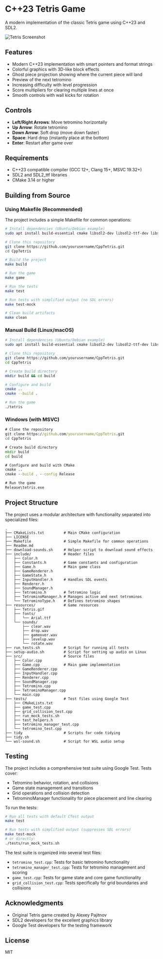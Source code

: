 # C++23 Tetris Game

A modern implementation of the classic Tetris game using C++23 and SDL2.

![Tetris Screenshot](resources/Tetris.gif)

## Features

- Modern C++23 implementation with smart pointers and format strings
- Colorful graphics with 3D-like block effects
- Ghost piece projection showing where the current piece will land
- Preview of the next tetromino
- Increasing difficulty with level progression
- Score multipliers for clearing multiple lines at once
- Smooth controls with wall kicks for rotation

## Controls

- **Left/Right Arrows**: Move tetromino horizontally
- **Up Arrow**: Rotate tetromino
- **Down Arrow**: Soft drop (move down faster)
- **Space**: Hard drop (instantly place at the bottom)
- **Enter**: Restart after game over

## Requirements

- C++23 compatible compiler (GCC 12+, Clang 15+, MSVC 19.32+)
- SDL2 and SDL2\_ttf libraries
- CMake 3.14 or higher

## Building from Source

### Using Makefile (Recommended)

The project includes a simple Makefile for common operations:

```bash
# Install dependencies (Ubuntu/Debian example)
sudo apt install build-essential cmake libsdl2-dev libsdl2-ttf-dev libsdl2-mixer-dev

# Clone this repository
git clone https://github.com/yourusername/CppTetris.git
cd CppTetris

# Build the project
make build

# Run the game
make game

# Run the tests
make test

# Run tests with simplified output (no SDL errors)
make test-mock

# Clean build artifacts
make clean
```

### Manual Build (Linux/macOS)

```bash
# Install dependencies (Ubuntu/Debian example)
sudo apt install build-essential cmake libsdl2-dev libsdl2-ttf-dev libsdl2-mixer-dev

# Clone this repository
git clone https://github.com/yourusername/CppTetris.git
cd CppTetris

# Create build directory
mkdir build && cd build

# Configure and build
cmake ..
cmake --build .

# Run the game
./tetris
```

### Windows (with MSVC)

```cmd
# Clone the repository
git clone https://github.com/yourusername/CppTetris.git
cd CppTetris

# Create build directory
mkdir build
cd build

# Configure and build with CMake
cmake ..
cmake --build . --config Release

# Run the game
Release\tetris.exe
```

## Project Structure

The project uses a modular architecture with functionality separated into specialized files:

```
.
├── CMakeLists.txt         # Main CMake configuration
├── LICENSE
├── Makefile               # Simple Makefile for common operations
├── Readme.md
├── download-sounds.sh     # Helper script to download sound effects
├── include/               # Header files
│   ├── Color.h
│   ├── Constants.h        # Game constants and configuration
│   ├── Game.h             # Main game class
│   ├── GameRenderer.h
│   ├── GameState.h
│   ├── InputHandler.h     # Handles SDL events
│   ├── Renderer.h
│   ├── SoundManager.h
│   ├── Tetromino.h        # Tetromino logic
│   ├── TetrominoManager.h # Manages active and next tetrominos
│   └── TetrominoType.h    # Defines tetromino shapes
├── resources/             # Game resources
│   ├── Tetris.gif
│   ├── fonts/
│   │   └── Arial.ttf
│   └── sounds/
│       ├── clear.wav
│       ├── drop.wav
│       ├── gameover.wav
│       ├── levelup.wav
│       └── rotate.wav
├── run_tests.sh           # Script for running all tests
├── setup-audio.sh         # Script for setting up audio on Linux
├── src/                   # Source files
│   ├── Color.cpp
│   ├── Game.cpp           # Main game implementation
│   ├── GameRenderer.cpp
│   ├── InputHandler.cpp
│   ├── Renderer.cpp
│   ├── SoundManager.cpp
│   ├── Tetromino.cpp
│   ├── TetrominoManager.cpp
│   └── main.cpp
├── tests/                 # Test files using Google Test
│   ├── CMakeLists.txt
│   ├── game_test.cpp
│   ├── grid_collision_test.cpp
│   ├── run_mock_tests.sh
│   ├── test_helpers.h
│   ├── tetromino_manager_test.cpp
│   └── tetromino_test.cpp
├── tidy                   # Scripts for code tidying
├── tidy.sh
└── wsl-sound.sh           # Script for WSL audio setup
```

## Testing

The project includes a comprehensive test suite using Google Test. Tests cover:

- Tetromino behavior, rotation, and collisions
- Game state management and transitions
- Grid operations and collision detection
- TetrominoManager functionality for piece placement and line clearing

To run the tests:

```bash
# Run all tests with default CTest output
make test

# Run tests with simplified output (suppresses SDL errors)
make test-mock
# or directly:
./tests/run_mock_tests.sh
```

The test suite is organized into several test files:

- `tetromino_test.cpp`: Tests for basic tetromino functionality
- `tetromino_manager_test.cpp`: Tests for tetromino management and scoring
- `game_test.cpp`: Tests for game state and core game functionality
- `grid_collision_test.cpp`: Tests specifically for grid boundaries and collisions

## Acknowledgments

- Original Tetris game created by Alexey Pajitnov
- SDL2 developers for the excellent graphics library
- Google Test developers for the testing framework

## License

MIT